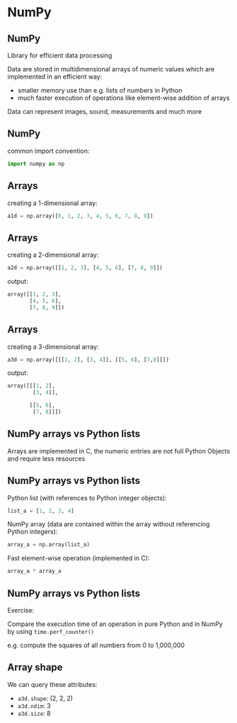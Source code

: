 # NumPy

## NumPy

Library for efficient data processing

Data are stored in multidimensional arrays of numeric values which are implemented in an efficient way:

- smaller memory use than e.g. lists of numbers in Python
- much faster execution of operations like element-wise addition of arrays

Data can represent images, sound, measurements and much more

## NumPy

common import convention:

```python
import numpy as np
```

## Arrays

creating a 1-dimensional array:

```py
a1d = np.array([0, 1, 2, 3, 4, 5, 6, 7, 8, 9])
```

## Arrays

creating a 2-dimensional array:

```py
a2d = np.array([[1, 2, 3], [4, 5, 6], [7, 8, 9]])
```

output:

```py
array([[1, 2, 3],
       [4, 5, 6],
       [7, 8, 9]])
```

## Arrays

creating a 3-dimensional array:

```py
a3d = np.array([[[1, 2], [3, 4]], [[5, 6], [7,8]]])
```

output:

```py
array([[[1, 2],
        [3, 4]],

       [[5, 6],
        [7, 8]]])
```

## NumPy arrays vs Python lists

Arrays are implemented in C, the numeric entries are not full Python Objects and require less resources

## NumPy arrays vs Python lists

Python list (with references to Python integer objects):

```py
list_a = [1, 2, 3, 4]
```

NumPy array (data are contained within the array without referencing Python integers):

```py
array_a = np.array(list_a)
```

Fast element-wise operation (implemented in C):

```py
array_a * array_a
```

## NumPy arrays vs Python lists

Exercise:

Compare the execution time of an operation in pure Python and in NumPy by using `time.perf_counter()`

e.g. compute the squares of all numbers from 0 to 1,000,000

## Array shape

We can query these attributes:

- `a3d.shape`: (2, 2, 2)
- `a3d.ndim`: 3
- `a3d.size`: 8
